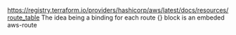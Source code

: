  https://registry.terraform.io/providers/hashicorp/aws/latest/docs/resources/route_table
The idea being a binding for each route {} block is an embeded aws-route